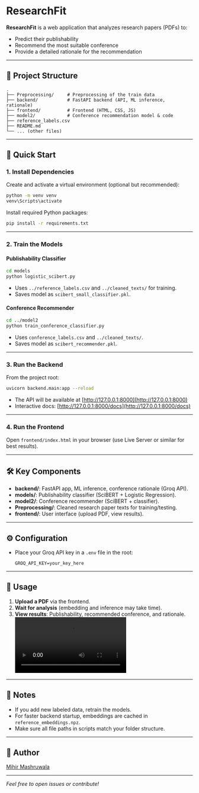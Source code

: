 # ResearchFit

**ResearchFit** is a web application that analyzes research papers (PDFs) to:
- Predict their publishability
- Recommend the most suitable conference
- Provide a detailed rationale for the recommendation

---

## 📁 Project Structure

```
.
├── Preprocessing/     # Preprocessing of the train data 
├── backend/           # FastAPI backend (API, ML inference, rationale)
├── frontend/          # Frontend (HTML, CSS, JS)
├── model2/            # Conference recommendation model & code
├── reference_labels.csv
├── README.md
└── ... (other files)
```

---

## 🚀 Quick Start

### 1. **Install Dependencies**

Create and activate a virtual environment (optional but recommended):

```sh
python -m venv venv
venv\Scripts\activate
```

Install required Python packages:

```sh
pip install -r requirements.txt
```

---

### 2. **Train the Models**

#### **Publishability Classifier**
```sh
cd models
python logistic_scibert.py
```
- Uses `../reference_labels.csv` and `../cleaned_texts/` for training.
- Saves model as `scibert_small_classifier.pkl`.

#### **Conference Recommender**
```sh
cd ../model2
python train_conference_classifier.py
```
- Uses `conference_labels.csv` and `../cleaned_texts/`.
- Saves model as `scibert_recommender.pkl`.

---

### 3. **Run the Backend**

From the project root:

```sh
uvicorn backend.main:app --reload
```
- The API will be available at [http://127.0.0.1:8000](http://127.0.0.1:8000)
- Interactive docs: [http://127.0.0.1:8000/docs](http://127.0.0.1:8000/docs)

---

### 4. **Run the Frontend**

Open `frontend/index.html` in your browser (use Live Server or similar for best results).

---

## 🛠️ Key Components

- **backend/**: FastAPI app, ML inference, conference rationale (Groq API).
- **models/**: Publishability classifier (SciBERT + Logistic Regression).
- **model2/**: Conference recommender (SciBERT + classifier).
- **Preprocessing/**: Cleaned research paper texts for training/testing.
- **frontend/**: User interface (upload PDF, view results).

---

## ⚙️ Configuration

- Place your Groq API key in a `.env` file in the root:
  ```
  GROQ_API_KEY=your_key_here
  ```

---

## 📝 Usage

1. **Upload a PDF** via the frontend.
2. **Wait for analysis** (embedding and inference may take time).
3. **View results**: Publishability, recommended conference, and rationale.
![Demo Video](Implementation_Video.mp4)
---

## 🧩 Notes

- If you add new labeled data, retrain the models.
- For faster backend startup, embeddings are cached in `reference_embeddings.npz`.
- Make sure all file paths in scripts match your folder structure.


---

## 👤 Author

[Mihir Mashruwala](https://www.linkedin.com/in/mihir-mashruwala/)

---

*Feel free to open issues or contribute!*